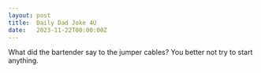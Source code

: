```yaml
---
layout: post
title:  Daily Dad Joke 4U
date:   2023-11-22T00:00:00Z
---
```

What did the bartender say to the jumper cables? You better not try to start anything.
